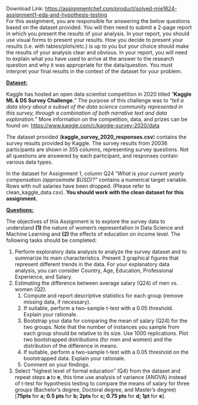 Download Link: https://assignmentchef.com/product/solved-mie1624-assignment1-eda-and-hypothesis-testing
<br>
For this assignment, you are responsible for answering the below questions based on the dataset provided. You will then need to submit a 2-page report in which you present the results of your analysis. In your report, you should use visual forms to present your results. How you decide to present your results (i.e. with tables/plots/etc.) is up to you but your choice should make the results of your analysis clear and obvious. In your report, you will need to explain what you have used to arrive at the answer to the research question and why it was appropriate for the data/question. You must interpret your final results in the context of the dataset for your problem.

<strong><u>Dataset:</u></strong>

Kaggle has hosted an open data scientist competition in 2020 titled “<strong>Kaggle ML &amp; DS Survey Challenge.</strong>” The purpose of this challenge was to “<em>tell a data story about a subset of the data science community represented in this survey, through a combination of both narrative text and data exploration.</em>” More information on the competition, data, and prizes can be found on: <a href="https://www.kaggle.com/c/kaggle-survey-2019/data">https://www.kaggle.com/c/kaggle-survey-2020/data</a>

The dataset provided (<strong>kaggle_survey_2020_responses.csv</strong>) contains the survey results provided by Kaggle<em>. </em>The survey results from 20036 participants are shown in 355 columns, representing survey questions. Not all questions are answered by each participant, and responses contain various data types.

In the dataset for Assignment 1, column Q24 “<em>What is your current yearly compensation (approximate $USD)?” </em>contains a numerical target variable. Rows with null salaries have been dropped. (Please refer to clean_kaggle_data.csv). <strong>You should work with the clean dataset for this assignment.</strong>

<strong><u>Questions:</u></strong>

The objectives of this Assignment is to explore the survey data to understand <strong>(1) </strong>the nature of women’s representation in Data Science and Machine Learning and <strong>(2) </strong>the effects of education on income level. The following tasks should be completed:

<ol>

 <li><strong> </strong>Perform exploratory data analysis to analyze the survey dataset and to summarize its main characteristics. Present 3 graphical figures that represent different trends in the data. For your explanatory data analysis, you can consider Country, Age, Education, Professional Experience, and Salary.</li>

 <li><strong> </strong>Estimating the difference between average salary (Q24) of men vs. women (Q2).

  <ol>

   <li><strong> </strong>Compute and report descriptive statistics for each group (remove missing data, if necessary).</li>

   <li><strong> </strong>If suitable, perform a two-sample t-test with a 0.05 threshold. Explain your rationale.</li>

   <li><strong> </strong>Bootstrap your data for comparing the mean of salary (Q24) for the two groups. Note that the number of instances you sample from each group should be relative to its size. Use 1000 replications. Plot two bootstrapped distributions (for men and women) and the distribution of the difference in means.</li>

   <li>If suitable, perform a two-sample t-test with a 0.05 threshold on the bootstrapped data. Explain your rationale.</li>

   <li>Comment on your findings.</li>

  </ol></li>

 <li>Select “highest level of formal education” (Q4) from the dataset and repeat steps <strong>a </strong>to <strong>e</strong>, this time use analysis of variance (ANOVA) instead of t-test for hypothesis testing to compare the means of salary for three groups (Bachelor’s degree, Doctoral degree, and Master’s degree) [<strong>75pts </strong>for <strong>a; 0.5 pts </strong>for <strong>b; 2pts </strong>for <strong>c; 0.75 pts </strong>for <strong>d; 1pt </strong>for <strong>e</strong>].</li>

</ol>